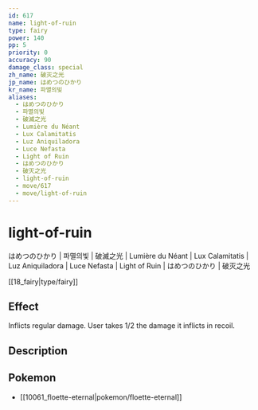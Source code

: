 ```yaml
---
id: 617
name: light-of-ruin
type: fairy
power: 140
pp: 5
priority: 0
accuracy: 90
damage_class: special
zh_name: 破灭之光
jp_name: はめつのひかり
kr_name: 파멸의빛
aliases:
  - はめつのひかり
  - 파멸의빛
  - 破滅之光
  - Lumière du Néant
  - Lux Calamitatis
  - Luz Aniquiladora
  - Luce Nefasta
  - Light of Ruin
  - はめつのひかり
  - 破灭之光
  - light-of-ruin
  - move/617
  - move/light-of-ruin
---
```

# light-of-ruin
    
はめつのひかり | 파멸의빛 | 破滅之光 | Lumière du Néant | Lux Calamitatis | Luz Aniquiladora | Luce Nefasta | Light of Ruin | はめつのひかり | 破灭之光

[[18_fairy|type/fairy]]

## Effect

Inflicts regular damage.  User takes 1/2 the damage it inflicts in recoil.

## Description



## Pokemon

- [[10061_floette-eternal|pokemon/floette-eternal]]

